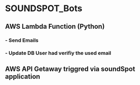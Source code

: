 # SOUNDSPOT_Bots

## AWS Lambda Function (Python)
### - Send Emails
### - Update DB User had verifiy the used email
## AWS API Getaway triggred via soundSpot application
